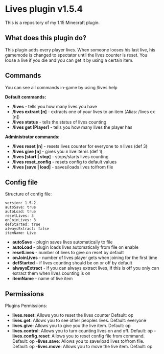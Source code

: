 **Lives plugin v1.5.4**
=================

This is a repository of my 1.15 Minecraft plugin.


## What does this plugin do? ##
This plugin adds every player lives. When someone looses his last live, his gamemode is changed to spectator until the lives counter is reset. You loose a live if you die and you can get it by using a certain item.

## Commands ##
You can see all commands in-game by using /lives help

**Default commands:**
- **/lives** - tells you how many lives you have
- **/lives extract [n]** - extracts one of your lives to an item (Alias: /lives ex [n])
- **/lives status** - tells the status of lives counting
- **/lives get [Player]** - tells you how many lives the player has

**Administrator commands:**
- **/lives reset [n]** - resets lives counter for everyone to n lives (def 3)
- **/lives give [n]** - gives you n live items (def 1)
- **/lives [start | stop]** - stops/starts lives counting
- **/lives reset_config** - resets config to default values
- **/lives [save | load]** - saves/loads lives to/from file

## Config file ##
Structure of config file:

    version: 1.5.2
    autoSave: true
    autoLoad: true
    resetLives: 3
    onJoinLives: 3
    defStarted: true
	alwaysExtract: false
    itemName: Live

- **autoSave** - plugin saves lives automatically to file
- **autoLoad** - plugin loads lives automatically from file on enable
- **resetLives** - number of lives to give on reset by default
- **onJoinLives** - number of lives player gets when joining for the first time
- **defStarted** - if lives counting should be on or off by default
- **alwaysExtract** - if you can always extract lives, if this is off you only can extract them when lives counting is on
- **itemName** - name of live item

## Permissions ##
Plugins Permissions:

  - **lives.reset**:
    Allows you to reset the lives counter
    Default: op
  - **lives.get**:
    Allows you to see other peoples lives.
    Default: everyone
  - **lives.give**:
    Allows you to give you the live item.
    Default: op
  - **lives.control**:
    Allows you to turn counting lives on and off.
    Default: op
  -**lives.config.reset**:
    Allows you to reset config file from command.
    Default: op
  -**lives.save**:
    Allows you to save/load lives to/from file.
    Default: op
  -**lives.move**:
    Allows you to move the live item.
    Default: op

